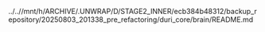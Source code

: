 ../..//mnt/h/ARCHIVE/.UNWRAP/D/STAGE2_INNER/ecb384b48312/backup_repository/20250803_201338_pre_refactoring/duri_core/brain/README.md